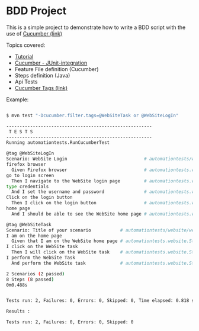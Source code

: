 # BDD Project

This is a simple project to demonstrate how to write a BDD script with the use of [Cucumber (link)](https://cucumber.io/docs/cucumber/)

Topics covered:

* [Tutorial](https://cucumber.io/docs/guides/10-minute-tutorial/)
* [Cucumber - JUnit-integration](https://cucumber.io/docs/cucumber/api/#junit)
* Feature File definition (Cucumber)
* Steps definition (Java)
* Api Tests
* [Cucumber Tags (link)](https://cucumber.io/docs/cucumber/api/#tags)

Example:

```bash

$ mvn test "-Dcucumber.filter.tags=@WebSiteTask or @WebSiteLogIn"

-------------------------------------------------------
 T E S T S
-------------------------------------------------------
Running automationtests.RunCucumberTest

@tag @WebSiteLogIn
Scenario: WebSite Login                             # automationtests/website/login.feature:6
firefox browser
  Given Firefox browser                             # automationtests.website.StepsWebSiteLogin.firefox_browser()
go to login screen
  Then I navigate to the WebSite login page         # automationtests.website.StepsWebSiteLogin.i_navigate_to_the_WebSite_login_page()
type credentials
  And I set the username and password               # automationtests.website.StepsWebSiteLogin.i_set_the_username_and_password()
Click on the login button
  Then I click on the login button                  # automationtests.website.StepsWebSiteLogin.i_click_on_the_login_button()
home page
  And I should be able to see the WebSite home page # automationtests.website.StepsWebSiteLogin.i_should_be_able_to_see_the_WebSite_home_page()

@tag @WebSiteTask
Scenario: Title of your scenario           # automationtests/website/webSiteTask.feature:6
I am on the home page
  Given that I am on the WebSite home page # automationtests.website.StepsWebSiteTask.that_I_am_on_the_WebSite_home_page()
I click on the WebSite task
  Then I will click on the WebSite task    # automationtests.website.StepsWebSiteTask.i_will_click_on_the_WebSite_task()
I perform the WebSite Task
  And perform the WebSite task             # automationtests.website.StepsWebSiteTask.perform_the_WebSite_task()

2 Scenarios (2 passed)
8 Steps (8 passed)
0m0.488s


Tests run: 2, Failures: 0, Errors: 0, Skipped: 0, Time elapsed: 0.818 sec

Results :

Tests run: 2, Failures: 0, Errors: 0, Skipped: 0

```
